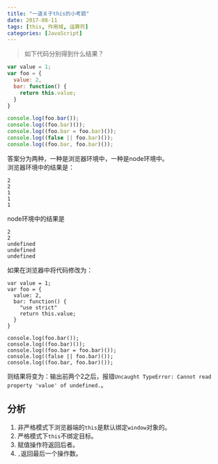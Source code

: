 ```yaml
---
title: "一道关于this的小考题"
date: 2017-08-11
tags: [this, 作用域, 运算符]
categories: [JavaScript]
---
```

>如下代码分别得到什么结果？
```javascript
var value = 1;
var foo = {
  value: 2,
  bar: function() {
    return this.value;
  }
}

console.log(foo.bar());
console.log((foo.bar)());
console.log((foo.bar = foo.bar)());
console.log((false || foo.bar)());
console.log((foo.bar, foo.bar)());
```
答案分为两种，一种是浏览器环境中，一种是node环境中。  
浏览器环境中的结果是：
```
2
2
1
1
1
```
node环境中的结果是
```
2
2
undefined
undefined
undefined
```
如果在浏览器中将代码修改为：
```
var value = 1;
var foo = {
  value: 2,
  bar: function() {
    "use strict"
    return this.value;
  }
}

console.log(foo.bar());
console.log((foo.bar)());
console.log((foo.bar = foo.bar)());
console.log((false || foo.bar)());
console.log((foo.bar, foo.bar)());
```
则结果将变为：输出前两个2之后，报错`Uncaught TypeError: Cannot read property 'value' of undefined.`。  

## 分析
1. 非严格模式下浏览器端的`this`是默认绑定`window`对象的。
2. 严格模式下`this`不绑定目标。
3. 赋值操作符返回后者。
4. `,`返回最后一个操作数。
